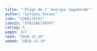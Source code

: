 ```yaml
---
title: "'Éloge de l''énergie vagabonde'"
author: "Sylvain Tesson"
isbn: "2266178741"
isbn13: "9782266178747"
rating: 4
pages: 227
read: "2018-12-14"
added: "2018-12-14"
---
```



